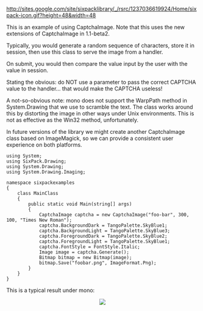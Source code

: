 http://sites.google.com/site/sixpacklibrary/_/rsrc/1237036619924/Home/sixpack-icon.gif?height=48&width=48

This is an example of using CaptchaImage. Note that this uses the new extensions of CaptchaImage in 1.1-beta2.

Typically, you would generate a random sequence of characters, store it in session, then use this class to serve the image from a handler.

On submit, you would then compare the value input by the user with the value in session.

Stating the obvious: do NOT use a parameter to pass the correct CAPTCHA value to the handler... that would make the CAPTCHA useless!

A not-so-obvious note: mono does not support the WarpPath method in System.Drawing that we use to scramble the text. The class works around this by distorting the image in other ways under Unix environments. This is not as effective as the Win32 method, unfortunately.

In future versions of the library we might create another CaptchaImage class based on ImageMagick, so we can provide a consistent user experience on both platforms.

```
using System;
using SixPack.Drawing;
using System.Drawing;
using System.Drawing.Imaging;

namespace sixpackexamples
{
	class MainClass
	{
		public static void Main(string[] args)
		{
			CaptchaImage captcha = new CaptchaImage("foo-bar", 300, 100, "Times New Roman");
			captcha.BackgroundDark = TangoPalette.SkyBlue1;
			captcha.BackgroundLight = TangoPalette.SkyBlue3;
			captcha.ForegroundDark = TangoPalette.SkyBlue2;
			captcha.ForegroundLight = TangoPalette.SkyBlue1;
			captcha.FontStyle = FontStyle.Italic;
			Image image = captcha.Generate();
			Bitmap bitmap = new Bitmap(image);
			bitmap.Save("foobar.png", ImageFormat.Png);			
		}
	}
}
```

This is a typical result under mono:
<p align='center'><img src='http://sixpack-library.googlecode.com/svn/wiki/foobar.png' /></p>